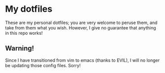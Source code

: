 My dotfiles
===========

These are my personal dotfiles; you are very welcome to peruse
them, and take from them what you wish. However, I give no
guarantee that anything in this repo works!

Warning!
--------

Since I have transitioned from vim to emacs (thanks to EVIL),
I will no longer be updating those config files. Sorry!